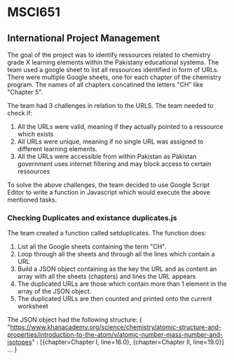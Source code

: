 # MSCI651
## International Project Management
The goal of the project was to identify ressources related to chemistry grade X learning elements within the Pakistany educational systems.
The team used a google sheet to list all ressources identified in form of URLs. There were multiple Google sheets, one for each chapter of the chemistry program. The names of all chapters concatined the letters "CH" like "Chapter 5".

The team had 3 challenges in relation to the URLS. The team needed to check if:
1. All the URLs were valid, meaning if they actually pointed to a ressource which exists
1. All URLs were unique, meaning if no single URL was assigned to different learning elements.
1. All the URLs were accessible from within Pakistan as Pakistan government uses internet filtering and may block access to certain ressources

To solve the above challenges, the team decided to use Google Script Editor to write a function in Javascript which would execute the above mentioned tasks.

### Checking Duplicates and existance duplicates.js

The team created a function called setduplicates. The function does:
1. List all the Google sheets containing the term "CH".
1. Loop through all the sheets and through all the lines which contain a URL
1. Build a JSON object containing as the key the URL and as content an array with all the sheets (chapters) and lines the URL appears
1. The duplicated URLs are those which contain more than 1 element in the array of the JSON object.
1. The duplicated URLs are then counted and printed onto the current worksheet

The JSON object had the following structure:
{
  "https://www.khanacademy.org/science/chemistry/atomic-structure-and-properties/introduction-to-the-atom/v/atomic-number-mass-number-and-isotopes" : [{chapter=Chapter I, line=16.0}, {chapter=Chapter II, line=19.0}]
  ...
  }

